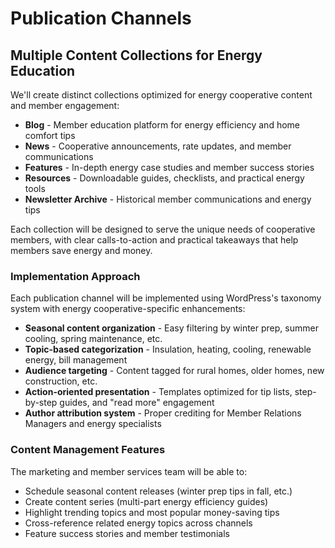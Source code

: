 # Publication Channels

## Multiple Content Collections for Energy Education

We'll create distinct collections optimized for energy cooperative content and member engagement:

-   **Blog** - Member education platform for energy efficiency and home comfort tips
-   **News** - Cooperative announcements, rate updates, and member communications
-   **Features** - In-depth energy case studies and member success stories
-   **Resources** - Downloadable guides, checklists, and practical energy tools
-   **Newsletter Archive** - Historical member communications and energy tips

Each collection will be designed to serve the unique needs of cooperative members, with clear calls-to-action and practical takeaways that help members save energy and money.

### Implementation Approach

Each publication channel will be implemented using WordPress's taxonomy system with energy cooperative-specific enhancements:

-   **Seasonal content organization** - Easy filtering by winter prep, summer cooling, spring maintenance, etc.
-   **Topic-based categorization** - Insulation, heating, cooling, renewable energy, bill management
-   **Audience targeting** - Content tagged for rural homes, older homes, new construction, etc.
-   **Action-oriented presentation** - Templates optimized for tip lists, step-by-step guides, and "read more" engagement
-   **Author attribution system** - Proper crediting for Member Relations Managers and energy specialists

### Content Management Features

The marketing and member services team will be able to:

-   Schedule seasonal content releases (winter prep tips in fall, etc.)
-   Create content series (multi-part energy efficiency guides)
-   Highlight trending topics and most popular money-saving tips
-   Cross-reference related energy topics across channels
-   Feature success stories and member testimonials
